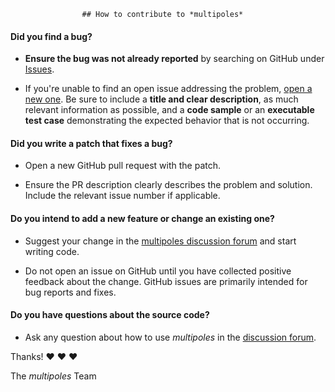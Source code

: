                     ## How to contribute to *multipoles*

#### **Did you find a bug?**

* **Ensure the bug was not already reported** by searching on GitHub
  under [Issues](https://github.com/maroba/multipoles/issues).

* If you're unable to find an open issue addressing the
  problem, [open a new one](https://github.com/maroba/multipoles/issues/new). Be sure to include a **title and clear
  description**, as much relevant information as possible, and a **code sample** or an **executable test case**
  demonstrating the expected behavior that is not occurring.

#### **Did you write a patch that fixes a bug?**

* Open a new GitHub pull request with the patch.

* Ensure the PR description clearly describes the problem and solution. Include the relevant issue number if applicable.

#### **Do you intend to add a new feature or change an existing one?**

* Suggest your change in the [multipoles discussion forum](https://github.com/maroba/multipoles/discussions) and
  start writing code.

* Do not open an issue on GitHub until you have collected positive feedback about the change. GitHub issues are
  primarily intended for bug reports and fixes.

#### **Do you have questions about the source code?**

* Ask any question about how to use *multipoles* in
  the [discussion forum](https://github.com/maroba/multipoles/discussions).

Thanks! :heart: :heart: :heart:

The *multipoles* Team